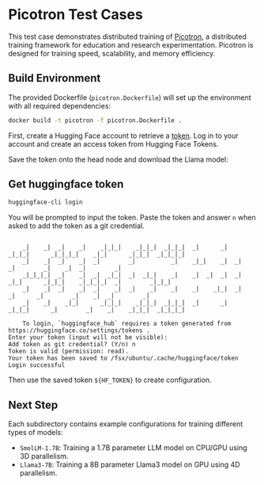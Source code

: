 # Picotron Test Cases

This test case demonstrates distributed training of [Picotron](https://github.com/huggingface/picotron), a distributed training framework for education and research experimentation. Picotron is designed for training speed, scalability, and memory efficiency.


## Build Environment

The provided Dockerfile (`picotron.Dockerfile`) will set up the environment with all required dependencies:

```bash
docker build -t picotron -f picotron.Dockerfile .
```

First, create a Hugging Face account to retrieve a [token](https://huggingface.co/settings/tokens.). Log in to your account and create an access token from Hugging Face Tokens. 

Save the token onto the head node and download the Llama model:

## Get huggingface token

```bash
huggingface-cli login
```

You will be prompted to input the token. Paste the token and answer `n` when asked to add the token as a git credential.

```

    _|    _|  _|    _|    _|_|_|    _|_|_|  _|_|_|  _|      _|    _|_|_|      _|_|_|_|    _|_|      _|_|_|  _|_|_|_|
    _|    _|  _|    _|  _|        _|          _|    _|_|    _|  _|            _|        _|    _|  _|        _|
    _|_|_|_|  _|    _|  _|  _|_|  _|  _|_|    _|    _|  _|  _|  _|  _|_|      _|_|_|    _|_|_|_|  _|        _|_|_|
    _|    _|  _|    _|  _|    _|  _|    _|    _|    _|    _|_|  _|    _|      _|        _|    _|  _|        _|
    _|    _|    _|_|      _|_|_|    _|_|_|  _|_|_|  _|      _|    _|_|_|      _|        _|    _|    _|_|_|  _|_|_|_|

    To login, `huggingface_hub` requires a token generated from https://huggingface.co/settings/tokens .
Enter your token (input will not be visible): 
Add token as git credential? (Y/n) n
Token is valid (permission: read).
Your token has been saved to /fsx/ubuntu/.cache/huggingface/token
Login successful
```

Then use the saved token `${HF_TOKEN}` to create configuration.
## Next Step 

Each subdirectory contains example configurations for training different types of models:

- `SmolLM-1.7B`: Training a 1.7B parameter LLM model on CPU/GPU using 3D parallelism. 
- `Llama3-7B`: Training a 8B parameter Llama3 model on GPU using 4D parallelism.

